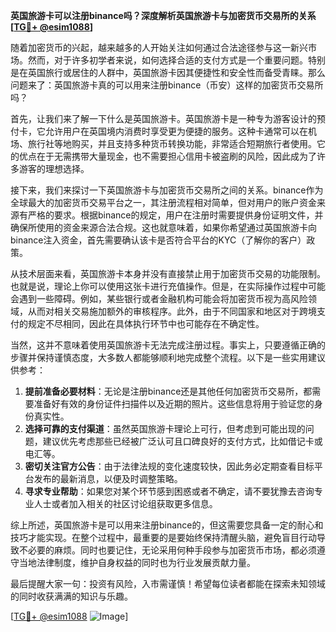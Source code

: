**英国旅游卡可以注册binance吗？深度解析英国旅游卡与加密货币交易所的关系[[TG💪+ @esim1088](https://t.me/s/esim1088)]**

随着加密货币的兴起，越来越多的人开始关注如何通过合法途径参与这一新兴市场。然而，对于许多初学者来说，如何选择合适的支付方式是一个重要问题。特别是在英国旅行或居住的人群中，英国旅游卡因其便捷性和安全性而备受青睐。那么问题来了：英国旅游卡真的可以用来注册binance（币安）这样的加密货币交易所吗？

首先，让我们来了解一下什么是英国旅游卡。英国旅游卡是一种专为游客设计的预付卡，它允许用户在英国境内消费时享受更为便捷的服务。这种卡通常可以在机场、旅行社等地购买，并且支持多种货币转换功能，非常适合短期旅行者使用。它的优点在于无需携带大量现金，也不需要担心信用卡被盗刷的风险，因此成为了许多游客的理想选择。

接下来，我们来探讨一下英国旅游卡与加密货币交易所之间的关系。binance作为全球最大的加密货币交易平台之一，其注册流程相对简单，但对用户的账户资金来源有严格的要求。根据binance的规定，用户在注册时需要提供身份证明文件，并确保所使用的资金来源合法合规。这也就意味着，如果你希望通过英国旅游卡向binance注入资金，首先需要确认该卡是否符合平台的KYC（了解你的客户）政策。

从技术层面来看，英国旅游卡本身并没有直接禁止用于加密货币交易的功能限制。也就是说，理论上你可以使用这张卡进行充值操作。但是，在实际操作过程中可能会遇到一些障碍。例如，某些银行或者金融机构可能会将加密货币视为高风险领域，从而对相关交易施加额外的审核程序。此外，由于不同国家和地区对于跨境支付的规定不尽相同，因此在具体执行环节中也可能存在不确定性。

当然，这并不意味着使用英国旅游卡无法完成注册过程。事实上，只要遵循正确的步骤并保持谨慎态度，大多数人都能够顺利地完成整个流程。以下是一些实用建议供参考：

1. **提前准备必要材料**：无论是注册binance还是其他任何加密货币交易所，都需要准备好有效的身份证件扫描件以及近期的照片。这些信息将用于验证您的身份真实性。
2. **选择可靠的支付渠道**：虽然英国旅游卡理论上可行，但考虑到可能出现的问题，建议优先考虑那些已经被广泛认可且口碑良好的支付方式，比如借记卡或电汇等。
3. **密切关注官方公告**：由于法律法规的变化速度较快，因此务必定期查看目标平台发布的最新消息，以便及时调整策略。
4. **寻求专业帮助**：如果您对某个环节感到困惑或者不确定，请不要犹豫去咨询专业人士或者加入相关的社区讨论组获取更多信息。

综上所述，英国旅游卡是可以用来注册binance的，但这需要您具备一定的耐心和技巧才能实现。在整个过程中，最重要的是要始终保持清醒头脑，避免盲目行动导致不必要的麻烦。同时也要记住，无论采用何种手段参与加密货币市场，都必须遵守当地法律制度，维护自身权益的同时也为行业发展贡献力量。

最后提醒大家一句：投资有风险，入市需谨慎！希望每位读者都能在探索未知领域的同时收获满满的知识与乐趣。

[[TG💪+ @esim1088](https://t.me/s/esim1088) ![Image](https://i.postimg.cc/4NQfJmqS/Snipaste-2025-05-13-00-14-12.png)]